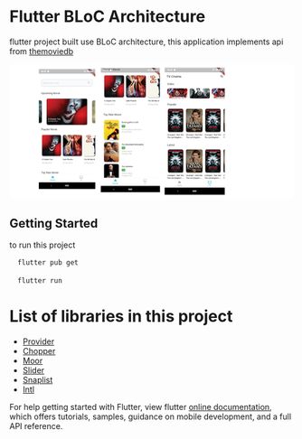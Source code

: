 # Flutter BLoC Architecture 

flutter project built use BLoC architecture, this application implements api from [themoviedb](http://themoviedb.org)

![Screenshot](cinema.png)

## Getting Started

to run this project

```
  flutter pub get

  flutter run

```


# List of libraries in this project
* [Provider](https://pub.dev/packages/provider)
* [Chopper](https://pub.dev/packages/chopper)
* [Moor](https://pub.dev/packages/moor_flutter)
* [Slider](https://pub.dev/packages/carousel_slider)
* [Snaplist](https://pub.dev/packages/snaplist)
* [Intl](https://pub.dev/packages/intl)


For help getting started with Flutter, view flutter
[online documentation](https://flutter.dev/docs), which offers tutorials,
samples, guidance on mobile development, and a full API reference.



